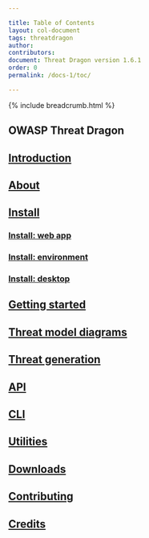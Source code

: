 ```yaml
---

title: Table of Contents
layout: col-document
tags: threatdragon
author:
contributors:
document: Threat Dragon version 1.6.1
order: 0
permalink: /docs-1/toc/

---
```


{% include breadcrumb.html %}
## OWASP Threat Dragon

## [Introduction](introduction.md)

## [About](about.md)

## [Install](install/install.md)

### [Install: web app](install/install-webapp.md)

### [Install: environment](install/setup-env.md)

### [Install: desktop](install/install-desktop.md)

## [Getting started](getting-started.md)

## [Threat model diagrams](threat-model-diagrams.md)

## [Threat generation](threat-generation.md)

## [API](api.md)

## [CLI](cli.md)

## [Utilities](utilities.md)

## [Downloads](downloads.md)

## [Contributing](contributing.md)

## [Credits](credits.md)
